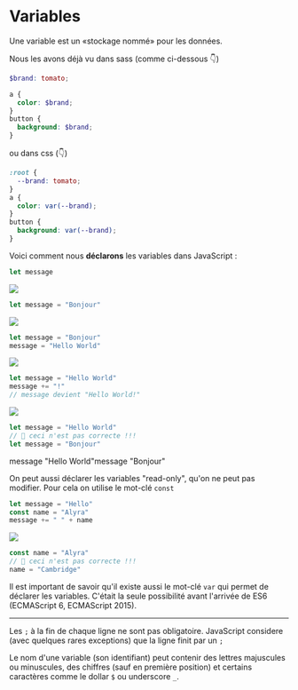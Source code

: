 # Variables

Une variable est un «stockage nommé» pour les données.

Nous les avons déjà vu dans sass (comme ci-dessous 👇)

```scss
$brand: tomato;

a {
  color: $brand;
}
button {
  background: $brand;
}
```

ou dans css (👇)

```css
:root {
  --brand: tomato;
}
a {
  color: var(--brand);
}
button {
  background: var(--brand);
}
```

Voici comment nous **déclarons** les variables dans JavaScript :

```javascript
let message
```

![](https://assets.codepen.io/4515922/message.png)

```javascript
let message = "Bonjour"
```

![](https://assets.codepen.io/4515922/message1.png)

```javascript
let message = "Bonjour"
message = "Hello World"
```

![](https://assets.codepen.io/4515922/message2.png)

```javascript
let message = "Hello World"
message += "!"
// message devient "Hello World!"
```

![](https://assets.codepen.io/4515922/message3.png)

```javascript
let message = "Hello World"
// 🚫 ceci n'est pas correcte !!!
let message = "Bonjour"
```

<div style="display: flex">
  <div class="box-variable with-value shake">
    <span class="variable">message</span>
    <span class="value">"Hello World"</span>
  </div>
  <div class="box-variable with-value">
    <span class="variable">message</span>
    <span class="value">"Bonjour"</span>
  </div>
 </div>
 
 On peut aussi déclarer les variables "read-only", qu'on ne peut pas modifier. Pour cela on utilise le mot-clé `const`
 
 ```javascript
let message = "Hello"
const name = "Alyra"
message += " " + name
```
![](https://assets.codepen.io/4515922/messagename.png)
 
 ```javascript
const name = "Alyra"
// 🚫 ceci n'est pas correcte !!! 
name = "Cambridge"
```

Il est important de savoir qu'il existe aussi le mot-clé `var` qui permet de déclarer les variables. C'était la seule possibilité avant l'arrivée de ES6 (ECMAScript 6, ECMAScript 2015).

---

Les `;` à la fin de chaque ligne ne sont pas obligatoire. JavaScript considere (avec quelques rares exceptions) que la ligne finit par un `;`</p>

Le nom d'une variable (son identifiant) peut contenir des lettres majuscules ou minuscules, des chiffres (sauf en première position) et certains caractères comme le dollar `$` ou underscore `_`.
